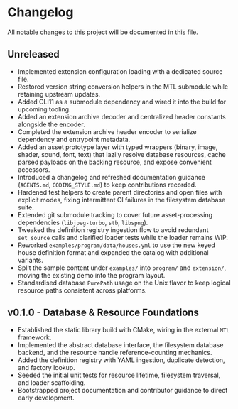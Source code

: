 # Changelog

All notable changes to this project will be documented in this file.

## Unreleased
- Implemented extension configuration loading with a dedicated source file.
- Restored version string conversion helpers in the MTL submodule while retaining upstream updates.
- Added CLI11 as a submodule dependency and wired it into the build for upcoming tooling.
- Added an extension archive decoder and centralized header constants alongside the encoder.
- Completed the extension archive header encoder to serialize dependency and entrypoint metadata.
- Added an asset prototype layer with typed wrappers (binary, image, shader, sound, font, text) that lazily resolve database resources, cache parsed payloads on the backing resource, and expose convenient accessors.
- Introduced a changelog and refreshed documentation guidance (`AGENTS.md`, `CODING_STYLE.md`) to keep contributions recorded.
- Hardened test helpers to create parent directories and open files with explicit modes, fixing intermittent CI failures in the filesystem database suite.
- Extended git submodule tracking to cover future asset-processing dependencies (`libjpeg-turbo`, `stb`, `libspng`).
- Tweaked the definition registry ingestion flow to avoid redundant `set_source` calls and clarified loader tests while the loader remains WIP.
- Reworked `examples/program/data/houses.yml` to use the new keyed house definition format and expanded the catalog with additional variants.
- Split the sample content under `examples/` into `program/` and `extension/`, moving the existing demo into the program layout.
- Standardised database `PurePath` usage on the Unix flavor to keep logical resource paths consistent across platforms.

## v0.1.0 - Database & Resource Foundations
- Established the static library build with CMake, wiring in the external `MTL` framework.
- Implemented the abstract database interface, the filesystem database backend, and the resource handle reference-counting mechanics.
- Added the definition registry with YAML ingestion, duplicate detection, and factory lookup.
- Seeded the initial unit tests for resource lifetime, filesystem traversal, and loader scaffolding.
- Bootstrapped project documentation and contributor guidance to direct early development.
